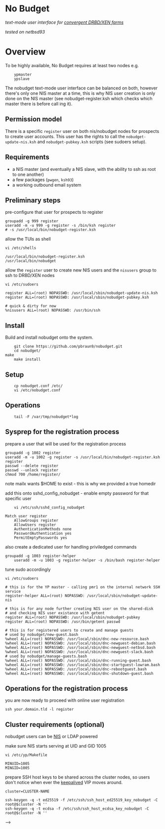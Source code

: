 # No Budget

_text-mode user interface for [convergent DRBD/XEN farms](https://github.com/pbraun9/dnc)_

_tested on netbsd93_

# Overview

To be highly available, No Budget requires at least two nodes e.g.

        ypmaster
        ypslave

The nobudget text-mode user interface can be balanced on both, however there's only one NIS master at a time, this is why
NIS user creation is only done on the NIS master (see nobudget-register.ksh which checks which master there is before call
ing it).

## Permission model

There is a specific `register` user on both nis/nobudget nodes for prospects to create user accounts.
This user has the rights to call the `nobudget-update-nis.ksh` and `nobudget-pubkey.ksh` scripts (see sudoers setup).

## Requirements

- a NIS master (and eventually a NIS slave, with the ability to ssh as root to one another)
- a few packages (`pwgen`, `ksh93`)
- a working outbound email system

## Preliminary steps

pre-configure that user for prospects to register

	groupadd -g 999 register
	useradd -m -u 999 -g register -s /bin/ksh register
	# -s /usr/local/bin/nobudget-register.ksh

allow the TUIs as shell

	vi /etc/shells

	/usr/local/bin/nobudget-register.ksh
	/usr/local/bin/nobudget

allow the `register` user to create new NIS users
and the `nisusers` group to ssh to DRBD/XEN nodes

	vi /etc/sudoers

	register ALL=(root) NOPASSWD: /usr/local/sbin/nobudget-update-nis.ksh
	register ALL=(root) NOPASSWD: /usr/local/sbin/nobudget-pubkey.ksh

	# quick & dirty for now
	%nisusers ALL=(root) NOPASSWD: /usr/bin/ssh

## Install

Build and install nobudget onto the system.

        git clone https://github.com/pbraun9/nobudget.git
        cd nobudget/
	make
        make install

## Setup

        cp nobudget.conf /etc/
        vi /etc/nobudget.conf

## Operations

        tail -F /var/tmp/nobudget*log

<!--
## Sysprep for the management console

hard-code a shared group for nobudget users

	groupadd -g 1004 budgetusers

disable password authentication and take over 22/tcp

_assuming the casual SSH daemon is running on another port_

	vi /etc/ssh/sshd_config_nobudget

	AllowGroups budgetusers wheel
	PermitRootLogin no
	Port 22
	PidFile /var/run/sshd_nobudget.pid
	HostKey /etc/ssh/ssh_host_ecdsa_key_nobudget
	HostKey /etc/ssh/ssh_host_ed25519_key_nobudget
	# no sftp

	AuthenticationMethods publickey
	AuthorizedKeysFile .ssh/authorized_keys
	Ciphers aes128-ctr,aes192-ctr,aes256-ctr,aes128-gcm@openssh.com,aes256-gcm@openssh.com
	KbdInteractiveAuthentication no
	MaxAuthTries 3
	PasswordAuthentication no
	PermitEmptyPasswords no
	PrintMotd no
	Protocol 2
	StrictModes yes
	UseDNS no
	UsePAM no
	X11Forwarding no
	AllowTcpForwarding no

enable at boot-time

	vi /etc/rc.d/rc.local

	echo -n starting nobudget sshd ...
	/usr/sbin/sshd -f /etc/ssh/sshd_config_nobudget && echo done || echo FAIL

## Operations for the management console

create a user for testing

	useradd -m -u 1004 -g budgetusers -b /data/users -s /usr/local/bin/nobudget budgetuser
	passwd --delete budgetuser
	passwd --unlock budgetuser
	chmod 700 /data/users/budgetuser/

and put QA's SSH public key in place.

<!--
here's a workaround for sudo and pam not to complain about NIS users

	cd /etc/
	cp -R pam.d/ pam.d.dist/
	vi pam.d/su

	auth            sufficient      pam_wheel.so trust use_uid
-->

## Sysprep for the registration process

prepare a user that will be used for the registration process

	groupadd -g 1002 register
	useradd -m -u 1002 -g register -s /usr/local/bin/nobudget-register.ksh register
	passwd --delete register
	passwd --unlock register
	chmod 700 /home/register/

note mailx wants $HOME to exist - this is why we provided a true homedir

add this onto sshd_config_nobudget - enable empty password for that specific user

        vi /etc/ssh/sshd_config_nobudget

	Match user register
		AllowGroups register
		AllowUsers register
		AuthenticationMethods none
		PasswordAuthentication yes
		PermitEmptyPasswords yes

also create a dedicated user for handling priviledged commands

	groupadd -g 1003 register-helper
        useradd -m -u 1003 -g register-helper -s /bin/bash register-helper

tune sudo accordingly

	vi /etc/sudoers

	# this is for the YP master - calling pmr1 on the internal network SSH service
	register-helper ALL=(root) NOPASSWD: /usr/local/sbin/nobudget-update-nis

	# this is for any node further creating NIS user on the shared-disk
	# and checking NIS user existance with getent
	register ALL=(root) NOPASSWD: /usr/local/sbin/nobudget-pubkey
	register ALL=(root) NOPASSWD: /usr/bin/getent passwd

	# this is for registered users to create and manage guests
	# used by nobudget/new-guest.bash
	%wheel ALL=(root) NOPASSWD: /usr/local/sbin/dnc-new-resource.bash
	%wheel ALL=(root) NOPASSWD: /usr/local/sbin/dnc-newguest-debian.bash
	%wheel ALL=(root) NOPASSWD: /usr/local/sbin/dnc-newguest-netbsd.bash
	%wheel ALL=(root) NOPASSWD: /usr/local/sbin/dnc-newguest-slack.bash
	# used by nobudget/manage-guests.bash
	%wheel ALL=(root) NOPASSWD: /usr/local/sbin/dnc-running-guest.bash
	%wheel ALL=(root) NOPASSWD: /usr/local/sbin/dnc-startguest-lowram.bash
	%wheel ALL=(root) NOPASSWD: /usr/local/sbin/dnc-rebootguest.bash
	%wheel ALL=(root) NOPASSWD: /usr/local/sbin/dnc-shutdown-guest.bash

## Operations for the registration process

you are now ready to proceed with online user registration

	ssh your.domain.tld -l register

## Cluster requirements (optional)

nobudget users can be [NIS](https://pub.nethence.com/network/nis-master) or LDAP powered

make sure NIS starts serving at UID and GID 1005

	vi /etc/yp/Makefile

	MINUID=1005
	MINGID=1005

prepare SSH host keys to be shared across the cluster nodes, so users don't notice when ever the [keepalived](https://pub.nethence.com/daemons/keepalived) VIP moves around.

	cluster=CLUSTER-NAME

	ssh-keygen -q -t ed25519 -f /etc/ssh/ssh_host_ed25519_key_nobudget -C root@$cluster -N ''
	ssh-keygen -q -t ecdsa -f /etc/ssh/ssh_host_ecdsa_key_nobudget -C root@$cluster -N ''
-->

